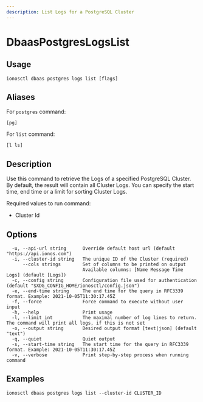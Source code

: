 ```yaml
---
description: List Logs for a PostgreSQL Cluster
---
```


# DbaasPostgresLogsList

## Usage

```text
ionosctl dbaas postgres logs list [flags]
```

## Aliases

For `postgres` command:

```text
[pg]
```

For `list` command:

```text
[l ls]
```

## Description

Use this command to retrieve the Logs of a specified PostgreSQL Cluster. By default, the result will contain all Cluster Logs. You can specify the start time, end time or a limit for sorting Cluster Logs.

Required values to run command:

* Cluster Id

## Options

```text
  -u, --api-url string      Override default host url (default "https://api.ionos.com")
  -i, --cluster-id string   The unique ID of the Cluster (required)
      --cols strings        Set of columns to be printed on output 
                            Available columns: [Name Message Time Logs] (default [Logs])
  -c, --config string       Configuration file used for authentication (default "$XDG_CONFIG_HOME/ionosctl/config.json")
  -e, --end-time string     The end time for the query in RFC3339 format. Example: 2021-10-05T11:30:17.45Z
  -f, --force               Force command to execute without user input
  -h, --help                Print usage
  -l, --limit int           The maximal number of log lines to return. The command will print all logs, if this is not set
  -o, --output string       Desired output format [text|json] (default "text")
  -q, --quiet               Quiet output
  -s, --start-time string   The start time for the query in RFC3339 format. Example: 2021-10-05T11:30:17.45Z
  -v, --verbose             Print step-by-step process when running command
```

## Examples

```text
ionosctl dbaas postgres logs list --cluster-id CLUSTER_ID
```

